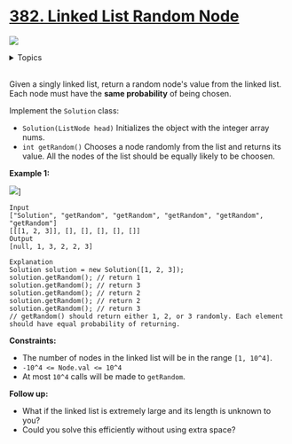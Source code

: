 # [382. Linked List Random Node](https://leetcode-cn.com/problems/linked-list-random-node/)

![](https://img.shields.io/badge/Difficulty-Medium-F8AF40.svg)

<details>
<summary>Topics</summary>

* [`Linked List`](https://leetcode.com/tag/linked-list/)
* [`Math`](https://leetcode.com/tag/math/)

</details>
<br />

Given a singly linked list, return a random node's value from the linked list. Each node must have the **same probability** of being chosen.

Implement the `Solution` class:

 + `Solution(ListNode head)` Initializes the object with the integer array nums.
 + `int getRandom()` Chooses a node randomly from the list and returns its value. All the nodes of the list should be equally likely to be choosen.


**Example 1:**

![](https://assets.leetcode.com/uploads/2021/03/16/getrand-linked-list.jpg)]

```
Input
["Solution", "getRandom", "getRandom", "getRandom", "getRandom", "getRandom"]
[[[1, 2, 3]], [], [], [], [], []]
Output
[null, 1, 3, 2, 2, 3]

Explanation
Solution solution = new Solution([1, 2, 3]);
solution.getRandom(); // return 1
solution.getRandom(); // return 3
solution.getRandom(); // return 2
solution.getRandom(); // return 2
solution.getRandom(); // return 3
// getRandom() should return either 1, 2, or 3 randomly. Each element should have equal probability of returning.
```

**Constraints:**

 + The number of nodes in the linked list will be in the range `[1, 10^4]`.
 + `-10^4 <= Node.val <= 10^4`
 + At most `10^4` calls will be made to `getRandom`.


**Follow up:**

 + What if the linked list is extremely large and its length is unknown to you?
 + Could you solve this efficiently without using extra space?
